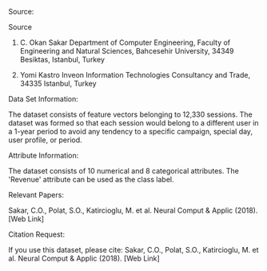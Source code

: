 Source:

Source

1. C. Okan Sakar
   Department of Computer Engineering, Faculty of
   Engineering and Natural Sciences, Bahcesehir University,
   34349 Besiktas, Istanbul, Turkey

2. Yomi Kastro
   Inveon Information Technologies Consultancy and Trade,
   34335 Istanbul, Turkey

Data Set Information:

The dataset consists of feature vectors belonging to 12,330 sessions.
The dataset was formed so that each session
would belong to a different user in a 1-year period to avoid
any tendency to a specific campaign, special day, user
profile, or period.

Attribute Information:

The dataset consists of 10 numerical and 8 categorical attributes.
The 'Revenue' attribute can be used as the class label.

Relevant Papers:

Sakar, C.O., Polat, S.O., Katircioglu, M. et al. Neural Comput & Applic (2018). [Web Link]

Citation Request:

If you use this dataset, please cite:
Sakar, C.O., Polat, S.O., Katircioglu, M. et al. Neural Comput & Applic (2018). [Web Link]
